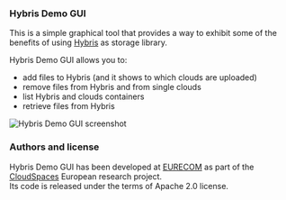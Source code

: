 ### Hybris Demo GUI

This is a simple graphical tool that provides a way to exhibit some of the benefits of 
using [Hybris](http://github.com/pviotti/hybris) as storage library.  

Hybris Demo GUI allows you to:

 - add files to Hybris (and it shows to which clouds are uploaded)
 - remove files from Hybris and from single clouds
 - list Hybris and clouds containers
 - retrieve files from Hybris
 

![Hybris Demo GUI screenshot](https://raw.github.com/pviotti/hybris-demo-gui/master/doc/hybris-demo-gui.png)


### Authors and license

Hybris Demo GUI has been developed at [EURECOM](http://www.eurecom.fr) as part of the [CloudSpaces](http://cloudspaces.eu/) European research project.  
Its code is released under the terms of Apache 2.0 license.  
